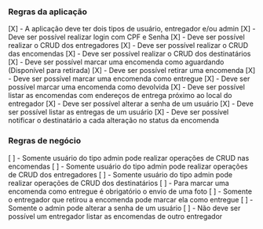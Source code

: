 ### Regras da aplicação

[X] - A aplicação deve ter dois tipos de usuário, entregador e/ou admin
[X] - Deve ser possível realizar login com CPF e Senha
[X] - Deve ser possível realizar o CRUD dos entregadores
[X] - Deve ser possível realizar o CRUD das encomendas
[X] - Deve ser possível realizar o CRUD dos destinatários
[X] - Deve ser possível marcar uma encomenda como aguardando (Disponível para retirada)
[X] - Deve ser possível retirar uma encomenda
[X] - Deve ser possível marcar uma encomenda como entregue
[X] - Deve ser possível marcar uma encomenda como devolvida
[X] - Deve ser possível listar as encomendas com endereços de entrega próximo ao local do entregador
[X] - Deve ser possível alterar a senha de um usuário
[X] - Deve ser possível listar as entregas de um usuário
[X] - Deve ser possível notificar o destinatário a cada alteração no status da encomenda

### Regras de negócio

[ ] - Somente usuário do tipo admin pode realizar operações de CRUD nas encomendas
[ ] - Somente usuário do tipo admin pode realizar operações de CRUD dos entregadores
[ ] - Somente usuário do tipo admin pode realizar operações de CRUD dos destinatários
[ ] - Para marcar uma encomenda como entregue é obrigatório o envio de uma foto
[ ] - Somente o entregador que retirou a encomenda pode marcar ela como entregue
[ ] - Somente o admin pode alterar a senha de um usuário
[ ] - Não deve ser possível um entregador listar as encomendas de outro entregador